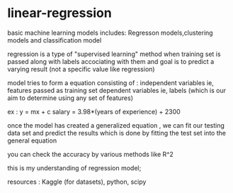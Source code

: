 # linear-regression
basic machine learning models includes:
Regresson models,clustering models and classification model

regression is a type of "supervised learning" method when training set is passed
along with labels accociating with them and goal is to predict a varying result
(not a specific value like regression)

model tries to form a equation consisting of :
independent variables ie, features passed as training set 
dependent variables ie, labels (which is our aim to determine using any set of features)

ex :  y = mx + c
      salary = 3.98*(years of experience) + 2300

once the model has created a generalized equation ,
we can fit our testing data set and predict the results 
which is done by fitting the test set into the general equation 

you can check the accuracy by various methods like R^2

this is my understanding of regression model;

resources : Kaggle (for datasets), python, scipy
